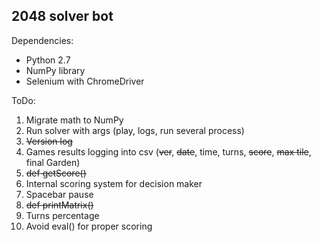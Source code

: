 2048 solver bot
---------------

Dependencies:

 - Python 2.7
 - NumPy library
 - Selenium with ChromeDriver

ToDo:

 1. Migrate math to NumPy
 2. Run solver with args (play, logs, run several process)
 3. ~~Version log~~
 4. Games results logging into csv (~~ver~~, ~~date~~, time, turns, ~~score~~, ~~max tile~~, final Garden)
 5. ~~def getScore()~~
 6. Internal scoring system for decision maker
 7. Spacebar pause
 8. ~~def printMatrix()~~
 9. Turns percentage
 10. Avoid eval() for proper scoring
